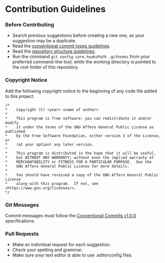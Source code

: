 # Contribution Guidelines

### **Before Contributing**
- Search previous suggestions before creating a new one, as your suggestion may be a duplicate.
- Read the [conventional commit types guidelines](/conventional.types.md).
- Read the [repository structure guidelines](/.docs/repository.structure.md).
- Run the command ```git config core.hooksPath .githooks``` from your preferred command-line tool, while the working directory is pointed to the root folder of this repository.

### **Copyright Notice**
Add the following copyright notice to the beginning of any code file added to this project.

```
/*
*    Copyright (C) <year> <name of author>
*
*    This program is free software: you can redistribute it and/or modify
*    it under the terms of the GNU Affero General Public License as published
*    by the Free Software Foundation, either version 3 of the License, or
*    (at your option) any later version.
*
*    This program is distributed in the hope that it will be useful,
*    but WITHOUT ANY WARRANTY; without even the implied warranty of
*    MERCHANTABILITY or FITNESS FOR A PARTICULAR PURPOSE.  See the
*    GNU Affero General Public License for more details.
*
*    You should have received a copy of the GNU Affero General Public License
*    along with this program.  If not, see <https://www.gnu.org/licenses/>.
*/
```

### **Git Messages**
Commit messages must follow the [Conventional Commits v1.0.0](https://www.conventionalcommits.org/en/v1.0.0/) specifications.

### **Pull Requests**
- Make an individual request for each suggestion.
- Check your spelling and grammar.
- Make sure your text editor is able to use .editorconfig files.